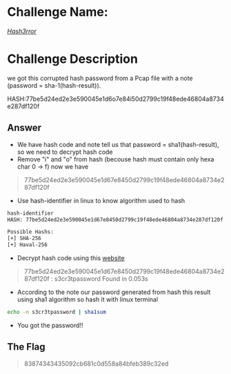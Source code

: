 # Challenge Name:
 [*Hash3rror*](https://cybertalents.com/challenges/cryptography/hash3rror)
 
# Challenge Description
we got this corrupted hash password from a Pcap file with a note (password = sha-1(hash-result)).

HASH:77be5d24ed2e3e590045e1d6o7e84i50d2799c19f48ede46804a8734e287df120f 


## Answer
* We have hash code and note tell us that password = sha1(hash-result), so we need to decrypt hash code
* Remove "i" and "o" from hash (becouse hash must contain only hexa char 0 -> f) now we have
> 77be5d24ed2e3e590045e1d67e8450d2799c19f48ede46804a8734e287df120f 
* Use hash-identifier in linux to know algorithm used to hash
```bash
hash-identifier
HASH: 77be5d24ed2e3e590045e1d67e8450d2799c19f48ede46804a8734e287df120f

Possible Hashs:
[+] SHA-256
[+] Haval-256
```
* Decrypt hash code using this [website](https://md5decrypt.net/en/Sha256/)
> 77be5d24ed2e3e590045e1d67e8450d2799c19f48ede46804a8734e287df120f : s3cr3tpassword
> Found in 0.053s
* According to the note our password generated from hash this result using sha1 algorithm so hash it with linux terminal
```bash
echo -n s3cr3tpassword | sha1sum
```
* You got the password!!


 ## The Flag
 > 83874343435092cb681c0d558a84bfeb389c32ed  
